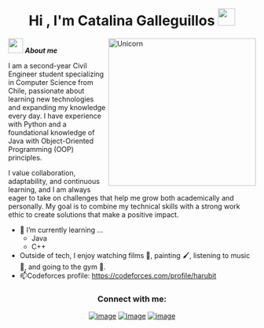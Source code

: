 <h1 align="center">Hi , I'm Catalina Galleguillos <img src="https://media.giphy.com/media/hvRJCLFzcasrR4ia7z/giphy.gif" width="35"></h1>

<img align="right" width=300px alt="Unicorn" src="https://c.tenor.com/GN73MKBawZYAAAAi/busy-cute.gif" />

<img src="https://media.giphy.com/media/ObNTw8Uzwy6KQ/giphy.gif" width="30px">&nbsp;***About me***

I am a second-year Civil Engineer student specializing in Computer Science from Chile, passionate about learning new technologies and expanding my knowledge every day. I have experience with Python and a foundational knowledge of Java with Object-Oriented Programming (OOP) principles.

I value collaboration, adaptability, and continuous learning, and I am always eager to take on challenges that help me grow both academically and personally. My goal is to combine my technical skills with a strong work ethic to create solutions that make a positive impact.

- 🌱 I’m currently learning ...
  - Java
  - C++
- Outside of tech, I enjoy watching films 📖, painting 🖌️, listening to music 🎵, and going to the gym 💪.
- 📫Codeforces profile:  <a href="(https://codeforces.com/profile/harubit)">https://codeforces.com/profile/harubit</a>

<h3 align="center">Connect with me:</h3>
<div align="center">

[![image](https://img.shields.io/badge/LinkedIn-0077B5?style=for-the-badge&logo=linkedin&logoColor=white)](https://www.linkedin.com/in/catalina-galleguillos-carvajal?lipi=urn%3Ali%3Apage%3Ad_flagship3_profile_view_base_contact_details%3B3oXESk7%2BTTGY9O6nMm8sjA%3D%3D)
[![image](https://img.shields.io/badge/Instagram-E4405F?style=for-the-badge&logo=instagram&logoColor=white)](https://www.instagram.com/cataclismz/)
[![image](https://img.shields.io/badge/Gmail-D14836?style=for-the-badge&logo=gmail&logoColor=white)](mailto:c.galleguillos.ca@gmail.com)
  
</div>
<!--
**churrasquita/churrasquita** is a ✨ _special_ ✨ repository because its `README.md` (this file) appears on your GitHub profile.

Here are some ideas to get you started:

- 🔭 I’m currently working on ...
- 🌱 I’m currently learning ...
- 👯 I’m looking to collaborate on ...
- 🤔 I’m looking for help with ...
- 💬 Ask me about ...
- 📫 How to reach me: ...
- 😄 Pronouns: ...
- ⚡ Fun fact: ...
-->
